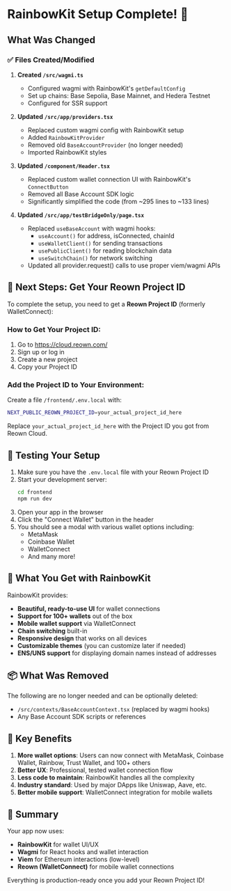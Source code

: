 # RainbowKit Setup Complete! 🌈

## What Was Changed

### ✅ Files Created/Modified

1. **Created `/src/wagmi.ts`**
   - Configured wagmi with RainbowKit's `getDefaultConfig`
   - Set up chains: Base Sepolia, Base Mainnet, and Hedera Testnet
   - Configured for SSR support

2. **Updated `/src/app/providers.tsx`**
   - Replaced custom wagmi config with RainbowKit setup
   - Added `RainbowKitProvider`
   - Removed old `BaseAccountProvider` (no longer needed)
   - Imported RainbowKit styles

3. **Updated `/component/Header.tsx`**
   - Replaced custom wallet connection UI with RainbowKit's `ConnectButton`
   - Removed all Base Account SDK logic
   - Significantly simplified the code (from ~295 lines to ~133 lines)

4. **Updated `/src/app/testBridgeOnly/page.tsx`**
   - Replaced `useBaseAccount` with wagmi hooks:
     - `useAccount()` for address, isConnected, chainId
     - `useWalletClient()` for sending transactions
     - `usePublicClient()` for reading blockchain data
     - `useSwitchChain()` for network switching
   - Updated all provider.request() calls to use proper viem/wagmi APIs

## 🔑 Next Steps: Get Your Reown Project ID

To complete the setup, you need to get a **Reown Project ID** (formerly WalletConnect):

### How to Get Your Project ID:

1. Go to https://cloud.reown.com/
2. Sign up or log in
3. Create a new project
4. Copy your Project ID

### Add the Project ID to Your Environment:

Create a file `/frontend/.env.local` with:

```bash
NEXT_PUBLIC_REOWN_PROJECT_ID=your_actual_project_id_here
```

Replace `your_actual_project_id_here` with the Project ID you got from Reown Cloud.

## 🚀 Testing Your Setup

1. Make sure you have the `.env.local` file with your Reown Project ID
2. Start your development server:
   ```bash
   cd frontend
   npm run dev
   ```
3. Open your app in the browser
4. Click the "Connect Wallet" button in the header
5. You should see a modal with various wallet options including:
   - MetaMask
   - Coinbase Wallet
   - WalletConnect
   - And many more!

## 🎨 What You Get with RainbowKit

RainbowKit provides:
- **Beautiful, ready-to-use UI** for wallet connections
- **Support for 100+ wallets** out of the box
- **Mobile wallet support** via WalletConnect
- **Chain switching** built-in
- **Responsive design** that works on all devices
- **Customizable themes** (you can customize later if needed)
- **ENS/UNS support** for displaying domain names instead of addresses

## 📦 What Was Removed

The following are no longer needed and can be optionally deleted:
- `/src/contexts/BaseAccountContext.tsx` (replaced by wagmi hooks)
- Any Base Account SDK scripts or references

## 🔧 Key Benefits

1. **More wallet options**: Users can now connect with MetaMask, Coinbase Wallet, Rainbow, Trust Wallet, and 100+ others
2. **Better UX**: Professional, tested wallet connection flow
3. **Less code to maintain**: RainbowKit handles all the complexity
4. **Industry standard**: Used by major DApps like Uniswap, Aave, etc.
5. **Better mobile support**: WalletConnect integration for mobile wallets

## 🎯 Summary

Your app now uses:
- **RainbowKit** for wallet UI/UX
- **Wagmi** for React hooks and wallet interaction
- **Viem** for Ethereum interactions (low-level)
- **Reown (WalletConnect)** for mobile wallet connections

Everything is production-ready once you add your Reown Project ID!

